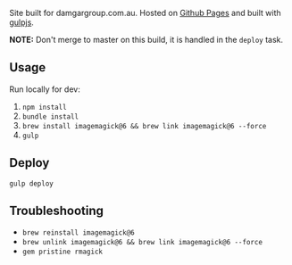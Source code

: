 Site built for damgargroup.com.au. Hosted on [Github Pages](https://pages.github.com/) and built with [gulpjs](https://gulpjs.com/).

**NOTE:** Don't merge to master on this build, it is handled in the `deploy` task.

## Usage

Run locally for dev:

1. `npm install`
1. `bundle install`
1. `brew install imagemagick@6 && brew link imagemagick@6 --force`
1. `gulp`

## Deploy

`gulp deploy`

## Troubleshooting

* `brew reinstall imagemagick@6`
* `brew unlink imagemagick@6 && brew link imagemagick@6 --force`
* `gem pristine rmagick`
